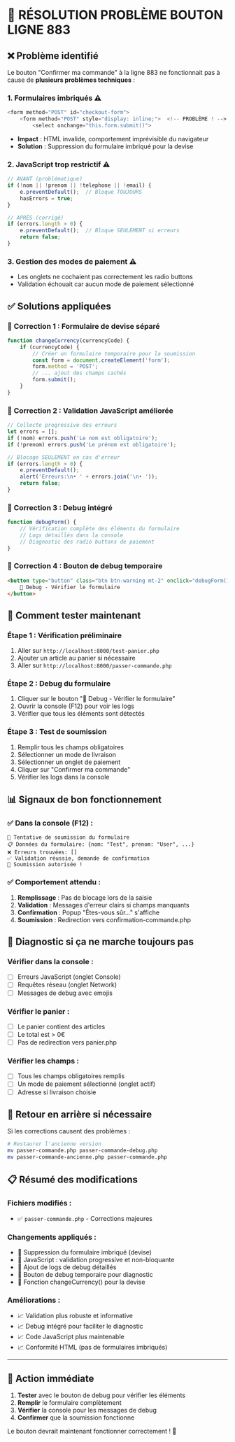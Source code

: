 # 🔧 RÉSOLUTION PROBLÈME BOUTON LIGNE 883

## ❌ **Problème identifié**
Le bouton "Confirmer ma commande" à la ligne 883 ne fonctionnait pas à cause de **plusieurs problèmes techniques** :

### 1. **Formulaires imbriqués** ⚠️
```php
<form method="POST" id="checkout-form">
    <form method="POST" style="display: inline;">  <!-- PROBLÈME ! -->
        <select onchange="this.form.submit()">
```
- **Impact** : HTML invalide, comportement imprévisible du navigateur
- **Solution** : Suppression du formulaire imbriqué pour la devise

### 2. **JavaScript trop restrictif** ⚠️
```javascript
// AVANT (problématique)
if (!nom || !prenom || !telephone || !email) {
    e.preventDefault();  // Bloque TOUJOURS
    hasErrors = true;
}

// APRÈS (corrigé)
if (errors.length > 0) {
    e.preventDefault();  // Bloque SEULEMENT si erreurs
    return false;
}
```

### 3. **Gestion des modes de paiement** ⚠️
- Les onglets ne cochaient pas correctement les radio buttons
- Validation échouait car aucun mode de paiement sélectionné

## ✅ **Solutions appliquées**

### 🔧 **Correction 1 : Formulaire de devise séparé**
```javascript
function changeCurrency(currencyCode) {
    if (currencyCode) {
        // Créer un formulaire temporaire pour la soumission
        const form = document.createElement('form');
        form.method = 'POST';
        // ... ajout des champs cachés
        form.submit();
    }
}
```

### 🔧 **Correction 2 : Validation JavaScript améliorée**
```javascript
// Collecte progressive des erreurs
let errors = [];
if (!nom) errors.push('Le nom est obligatoire');
if (!prenom) errors.push('Le prénom est obligatoire');

// Blocage SEULEMENT en cas d'erreur
if (errors.length > 0) {
    e.preventDefault();
    alert('Erreurs:\n• ' + errors.join('\n• '));
    return false;
}
```

### 🔧 **Correction 3 : Debug intégré**
```javascript
function debugForm() {
    // Vérification complète des éléments du formulaire
    // Logs détaillés dans la console
    // Diagnostic des radio buttons de paiement
}
```

### 🔧 **Correction 4 : Bouton de debug temporaire**
```html
<button type="button" class="btn btn-warning mt-2" onclick="debugForm()">
    🔧 Debug - Vérifier le formulaire
</button>
```

## 🧪 **Comment tester maintenant**

### **Étape 1 : Vérification préliminaire**
1. Aller sur `http://localhost:8000/test-panier.php`
2. Ajouter un article au panier si nécessaire
3. Aller sur `http://localhost:8000/passer-commande.php`

### **Étape 2 : Debug du formulaire**
1. Cliquer sur le bouton "🔧 Debug - Vérifier le formulaire"
2. Ouvrir la console (F12) pour voir les logs
3. Vérifier que tous les éléments sont détectés

### **Étape 3 : Test de soumission**
1. Remplir tous les champs obligatoires
2. Sélectionner un mode de livraison
3. Sélectionner un onglet de paiement
4. Cliquer sur "Confirmer ma commande"
5. Vérifier les logs dans la console

## 📊 **Signaux de bon fonctionnement**

### ✅ **Dans la console (F12) :**
```
🚀 Tentative de soumission du formulaire
📋 Données du formulaire: {nom: "Test", prenom: "User", ...}
❌ Erreurs trouvées: []
✅ Validation réussie, demande de confirmation
🎉 Soumission autorisée !
```

### ✅ **Comportement attendu :**
1. **Remplissage** : Pas de blocage lors de la saisie
2. **Validation** : Messages d'erreur clairs si champs manquants
3. **Confirmation** : Popup "Êtes-vous sûr..." s'affiche
4. **Soumission** : Redirection vers confirmation-commande.php

## 🚨 **Diagnostic si ça ne marche toujours pas**

### **Vérifier dans la console :**
- [ ] Erreurs JavaScript (onglet Console)
- [ ] Requêtes réseau (onglet Network)
- [ ] Messages de debug avec emojis

### **Vérifier le panier :**
- [ ] Le panier contient des articles
- [ ] Le total est > 0€
- [ ] Pas de redirection vers panier.php

### **Vérifier les champs :**
- [ ] Tous les champs obligatoires remplis
- [ ] Un mode de paiement sélectionné (onglet actif)
- [ ] Adresse si livraison choisie

## 🔄 **Retour en arrière si nécessaire**

Si les corrections causent des problèmes :
```bash
# Restaurer l'ancienne version
mv passer-commande.php passer-commande-debug.php
mv passer-commande-ancienne.php passer-commande.php
```

## 📋 **Résumé des modifications**

### **Fichiers modifiés :**
- ✅ `passer-commande.php` - Corrections majeures

### **Changements appliqués :**
- 🔧 Suppression du formulaire imbriqué (devise)
- 🔧 JavaScript : validation progressive et non-bloquante
- 🔧 Ajout de logs de debug détaillés
- 🔧 Bouton de debug temporaire pour diagnostic
- 🔧 Fonction changeCurrency() pour la devise

### **Améliorations :**
- 📈 Validation plus robuste et informative
- 📈 Debug intégré pour faciliter le diagnostic
- 📈 Code JavaScript plus maintenable
- 📈 Conformité HTML (pas de formulaires imbriqués)

---

## 🎯 **Action immédiate**

1. **Tester** avec le bouton de debug pour vérifier les éléments
2. **Remplir** le formulaire complètement
3. **Vérifier** la console pour les messages de debug
4. **Confirmer** que la soumission fonctionne

Le bouton devrait maintenant fonctionner correctement ! 🎉
